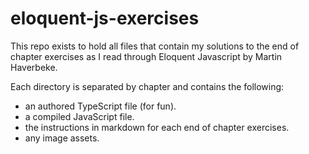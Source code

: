 # eloquent-js-exercises
This repo exists to hold all files that contain my solutions to the end of chapter exercises as I read through Eloquent Javascript by Martin Haverbeke.

Each directory is separated by chapter and contains the following: 
+ an authored TypeScript file (for fun).
+ a compiled JavaScript file.
+ the instructions in markdown for each end of chapter exercises.
+ any image assets.

